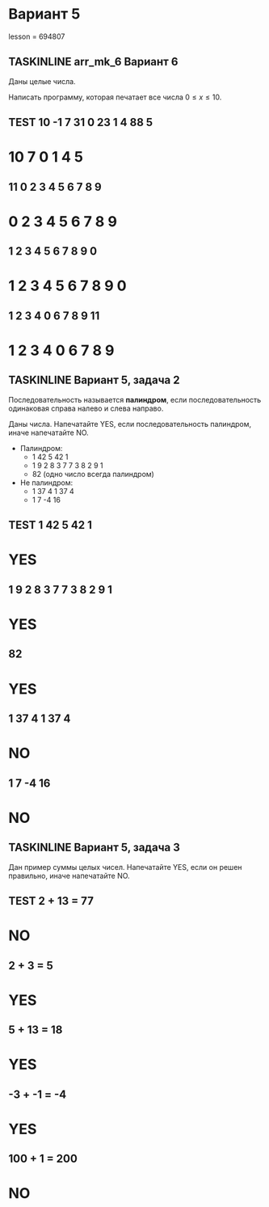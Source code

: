 # Вариант 5

lesson = 694807

## TASKINLINE arr_mk_6 Вариант 6

Даны целые числа.

Написать программу, которая печатает все числа $0 \le x \le 10$.

TEST
10 -1 7 31 0 23 1 4 88 5
----
10 7 0 1 4 5
====
11 0 2 3 4 5 6 7 8 9
----
0 2 3 4 5 6 7 8 9
====
1 2 3 4 5 6 7 8 9 0
----
1 2 3 4 5 6 7 8 9 0
====
1 2 3 4 0 6 7 8 9 11
----
1 2 3 4 0 6 7 8 9
====

## TASKINLINE Вариант 5, задача 2

Последовательность называется **палиндром**, если последовательность одинаковая справа налево и слева направо.

Даны числа. Напечатайте YES, если последовательность палиндром, иначе напечатайте NO.


* Палиндром:
    * 1 42 5 42 1
    * 1 9 2 8 3 7 7 3 8 2 9 1
    * 82 (одно число всегда палиндром)
* Не палиндром:
    * 1 37 4 1 37 4 
    * 1 7 -4 16

TEST
1 42 5 42 1
----
YES
====
1 9 2 8 3 7 7 3 8 2 9 1
----
YES
====
82
----
YES
====
1 37 4 1 37 4 
----
NO
====
1 7 -4 16
----
NO
====

## TASKINLINE Вариант 5, задача 3

Дан пример суммы целых чисел. Напечатайте YES, если он решен правильно, иначе напечатайте NO.

TEST
2 + 13 = 77
----
NO
====
2 + 3 = 5
----
YES
====
5 + 13 = 18
----
YES
====
-3 + -1 = -4
----
YES
====
100 + 1 = 200
----
NO
====

